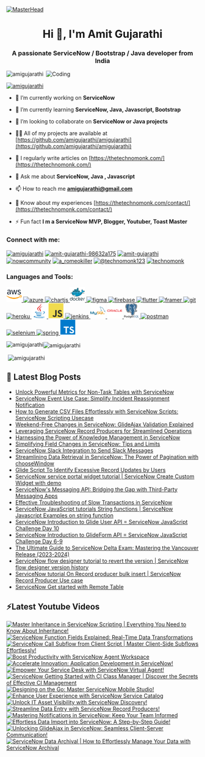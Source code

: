 
[![MasterHead](https://i.gifer.com/origin/22/22657b8a577f858827c5d46dac32cf53.gif)](https://amigujarathi.io)

<h1 align="center">Hi 👋, I'm Amit Gujarathi</h1>
<h3 align="center">A passionate ServiceNow / Bootstrap / Java developer from India</h3>
<img align="right" alt="Coding" width="400" src="https://cdn.filestackcontent.com/efbSR18hT5uRKuo0zoMA">

<p align="left"> <img src="https://komarev.com/ghpvc/?username=amigujarathi&label=Profile%20views&color=0e75b6&style=flat" alt="amigujarathi" /> </p>

<p align="left"> <a href="https://twitter.com/amigujarathi" target="blank"><img src="https://img.shields.io/twitter/follow/amigujarathi?logo=twitter&style=for-the-badge" alt="amigujarathi" /></a> </p>

- 🔭 I’m currently working on **ServiceNow**

- 🌱 I’m currently learning **ServiceNow, Java, Javascript, Bootstrap**

- 👯 I’m looking to collaborate on **ServiceNow or Java projects**

- 👨‍💻 All of my projects are available at [https://github.com/amigujarathi/amigujarathi](https://github.com/amigujarathi/amigujarathi)

- 📝 I regularly write articles on [https://thetechnomonk.com/](https://thetechnomonk.com/)

- 💬 Ask me about **ServiceNow, Java , Javascript**

- 📫 How to reach me **amigujarathi@gmail.com**

- 📄 Know about my experiences [https://thetechnomonk.com/contact/](https://thetechnomonk.com/contact/)

- ⚡ Fun fact **I m a ServiceNow MVP, Blogger, Youtuber, Toast Master**

<h3 align="left">Connect with me:</h3>
<p align="left">
<a href="https://twitter.com/amigujarathi" target="blank"><img align="center" src="https://raw.githubusercontent.com/rahuldkjain/github-profile-readme-generator/master/src/images/icons/Social/twitter.svg" alt="amigujarathi" height="30" width="40" /></a>
<a href="https://linkedin.com/in/amit-gujarathi-98632a175" target="blank"><img align="center" src="https://raw.githubusercontent.com/rahuldkjain/github-profile-readme-generator/master/src/images/icons/Social/linked-in-alt.svg" alt="amit-gujarathi-98632a175" height="30" width="40" /></a>
<a href="https://stackoverflow.com/users/amit-gujarathi" target="blank"><img align="center" src="https://raw.githubusercontent.com/rahuldkjain/github-profile-readme-generator/master/src/images/icons/Social/stack-overflow.svg" alt="amit-gujarathi" height="30" width="40" /></a>
<a href="https://www.servicenow.com/community/user/viewprofilepage/user-id/265565" target="blank"><img align="center" src="https://raw.githubusercontent.com/rahuldkjain/github-profile-readme-generator/master/src/images/icons/Social/codesandbox.svg" alt="nowcommunity" height="30" width="40" /></a>
<a href="https://instagram.com/a_romeokiller" target="blank"><img align="center" src="https://raw.githubusercontent.com/rahuldkjain/github-profile-readme-generator/master/src/images/icons/Social/instagram.svg" alt="a_romeokiller" height="30" width="40" /></a>
<a href="https://medium.com/@technomonk123" target="blank"><img align="center" src="https://raw.githubusercontent.com/rahuldkjain/github-profile-readme-generator/master/src/images/icons/Social/medium.svg" alt="@technomonk123" height="30" width="40" /></a>
<a href="https://www.youtube.com/c/technomonk" target="blank"><img align="center" src="https://raw.githubusercontent.com/rahuldkjain/github-profile-readme-generator/master/src/images/icons/Social/youtube.svg" alt="technomonk" height="30" width="40" /></a>
</p>

<h3 align="left">Languages and Tools:</h3>
<p align="left"> <a href="https://aws.amazon.com" target="_blank" rel="noreferrer"> <img src="https://raw.githubusercontent.com/devicons/devicon/master/icons/amazonwebservices/amazonwebservices-original-wordmark.svg" alt="aws" width="40" height="40"/> </a> <a href="https://azure.microsoft.com/en-in/" target="_blank" rel="noreferrer"> <img src="https://www.vectorlogo.zone/logos/microsoft_azure/microsoft_azure-icon.svg" alt="azure" width="40" height="40"/> </a> <a href="https://www.chartjs.org" target="_blank" rel="noreferrer"> <img src="https://www.chartjs.org/media/logo-title.svg" alt="chartjs" width="40" height="40"/> </a> <a href="https://www.docker.com/" target="_blank" rel="noreferrer"> <img src="https://raw.githubusercontent.com/devicons/devicon/master/icons/docker/docker-original-wordmark.svg" alt="docker" width="40" height="40"/> </a> <a href="https://www.figma.com/" target="_blank" rel="noreferrer"> <img src="https://www.vectorlogo.zone/logos/figma/figma-icon.svg" alt="figma" width="40" height="40"/> </a> <a href="https://firebase.google.com/" target="_blank" rel="noreferrer"> <img src="https://www.vectorlogo.zone/logos/firebase/firebase-icon.svg" alt="firebase" width="40" height="40"/> </a> <a href="https://flutter.dev" target="_blank" rel="noreferrer"> <img src="https://www.vectorlogo.zone/logos/flutterio/flutterio-icon.svg" alt="flutter" width="40" height="40"/> </a> <a href="https://www.framer.com/" target="_blank" rel="noreferrer"> <img src="https://www.vectorlogo.zone/logos/framer/framer-icon.svg" alt="framer" width="40" height="40"/> </a> <a href="https://git-scm.com/" target="_blank" rel="noreferrer"> <img src="https://www.vectorlogo.zone/logos/git-scm/git-scm-icon.svg" alt="git" width="40" height="40"/> </a> <a href="https://heroku.com" target="_blank" rel="noreferrer"> <img src="https://www.vectorlogo.zone/logos/heroku/heroku-icon.svg" alt="heroku" width="40" height="40"/> </a> <a href="https://www.java.com" target="_blank" rel="noreferrer"> <img src="https://raw.githubusercontent.com/devicons/devicon/master/icons/java/java-original.svg" alt="java" width="40" height="40"/> </a> <a href="https://developer.mozilla.org/en-US/docs/Web/JavaScript" target="_blank" rel="noreferrer"> <img src="https://raw.githubusercontent.com/devicons/devicon/master/icons/javascript/javascript-original.svg" alt="javascript" width="40" height="40"/> </a> <a href="https://www.jenkins.io" target="_blank" rel="noreferrer"> <img src="https://www.vectorlogo.zone/logos/jenkins/jenkins-icon.svg" alt="jenkins" width="40" height="40"/> </a> <a href="https://www.mysql.com/" target="_blank" rel="noreferrer"> <img src="https://raw.githubusercontent.com/devicons/devicon/master/icons/mysql/mysql-original-wordmark.svg" alt="mysql" width="40" height="40"/> </a> <a href="https://www.oracle.com/" target="_blank" rel="noreferrer"> <img src="https://raw.githubusercontent.com/devicons/devicon/master/icons/oracle/oracle-original.svg" alt="oracle" width="40" height="40"/> </a> <a href="https://www.postgresql.org" target="_blank" rel="noreferrer"> <img src="https://raw.githubusercontent.com/devicons/devicon/master/icons/postgresql/postgresql-original-wordmark.svg" alt="postgresql" width="40" height="40"/> </a> <a href="https://postman.com" target="_blank" rel="noreferrer"> <img src="https://www.vectorlogo.zone/logos/getpostman/getpostman-icon.svg" alt="postman" width="40" height="40"/> </a> <a href="https://www.selenium.dev" target="_blank" rel="noreferrer"> <img src="https://raw.githubusercontent.com/detain/svg-logos/780f25886640cef088af994181646db2f6b1a3f8/svg/selenium-logo.svg" alt="selenium" width="40" height="40"/> </a> <a href="https://spring.io/" target="_blank" rel="noreferrer"> <img src="https://www.vectorlogo.zone/logos/springio/springio-icon.svg" alt="spring" width="40" height="40"/> </a> <a href="https://www.typescriptlang.org/" target="_blank" rel="noreferrer"> <img src="https://raw.githubusercontent.com/devicons/devicon/master/icons/typescript/typescript-original.svg" alt="typescript" width="40" height="40"/> </a> </p>



<p><img align="left" src="https://github-readme-stats.vercel.app/api/top-langs?username=amigujarathi&show_icons=true&locale=en&layout=compact" alt="amigujarathi" /></p>
<p><img align="center" src="https://github-readme-streak-stats.herokuapp.com/?user=amigujarathi&" alt="amigujarathi" /></p>
<p>&nbsp;<img align="center" src="https://github-readme-stats.vercel.app/api?username=amigujarathi&show_icons=true&locale=en" alt="amigujarathi" /></p>


## 📕 Latest Blog Posts
<!-- BLOG-POST-LIST:START -->
- [Unlock Powerful Metrics for Non-Task Tables with ServiceNow](https://www.servicenow.com/community/now-platform-articles/unlock-powerful-metrics-for-non-task-tables-with-servicenow/ta-p/2943782)
- [ServiceNow Event Use Case: Simplify Incident Reassignment Notification](https://www.servicenow.com/community/now-platform-articles/servicenow-event-use-case-simplify-incident-reassignment/ta-p/2930690)
- [How to Generate CSV Files Effortlessly with ServiceNow Scripts: ServiceNow Scripting Usecase](https://www.servicenow.com/community/now-platform-articles/how-to-generate-csv-files-effortlessly-with-servicenow-scripts/ta-p/2926344)
- [Weekend-Free Changes in ServiceNow: GlideAjax Validation Explained](https://www.servicenow.com/community/itsm-articles/weekend-free-changes-in-servicenow-glideajax-validation/ta-p/2890616)
- [Leveraging ServiceNow Record Producers for Streamlined Operations](https://www.servicenow.com/community/itsm-articles/leveraging-servicenow-record-producers-for-streamlined/ta-p/2877121)
- [Harnessing the Power of Knowledge Management in ServiceNow](https://www.servicenow.com/community/itsm-articles/harnessing-the-power-of-knowledge-management-in-servicenow/ta-p/2858772)
- [Simplifying Field Changes in ServiceNow: Tips and Limits](https://www.servicenow.com/community/developer-articles/simplifying-field-changes-in-servicenow-tips-and-limits/ta-p/2855767)
- [ServiceNow Slack Integration to Send Slack Messages](https://www.servicenow.com/community/developer-articles/servicenow-slack-integration-to-send-slack-messages/ta-p/2837954)
- [Streamlining Data Retrieval in ServiceNow: The Power of Pagination with chooseWindow](https://www.servicenow.com/community/developer-articles/streamlining-data-retrieval-in-servicenow-the-power-of/ta-p/2827351)
- [Glide Script To Identify Excessive Record Updates by Users](https://www.servicenow.com/community/developer-articles/glide-script-to-identify-excessive-record-updates-by-users/ta-p/2827660)
- [ServiceNow service portal widget tutorial | ServiceNow Create Custom Widget with demo](https://www.servicenow.com/community/developer-articles/servicenow-service-portal-widget-tutorial-servicenow-create/ta-p/2373674)
- [ServiceNow&#39;s Messaging API: Bridging the Gap with Third-Party Messaging Apps](https://www.servicenow.com/community/developer-articles/servicenow-s-messaging-api-bridging-the-gap-with-third-party/ta-p/2670861)
- [Effective Troubleshooting of Slow Transactions in ServiceNow](https://www.servicenow.com/community/developer-articles/effective-troubleshooting-of-slow-transactions-in-servicenow/ta-p/2748206)
- [ServiceNow JavaScript tutorials String functions | ServiceNow Javascript Examples on string function](https://www.servicenow.com/community/developer-articles/servicenow-javascript-tutorials-string-functions-servicenow/ta-p/2373677)
- [ServiceNow Introduction to Glide User API = ServiceNow JavaScript Challenge Day 10](https://www.servicenow.com/community/developer-articles/servicenow-introduction-to-glide-user-api-servicenow-javascript/ta-p/2388703)
- [ServiceNow Introduction to GlideForm API = ServiceNow JavaScript Challenge Day 6-9](https://www.servicenow.com/community/developer-articles/servicenow-introduction-to-glideform-api-servicenow-javascript/ta-p/2388700)
- [The Ultimate Guide to ServiceNow Delta Exam: Mastering the Vancouver Release &lpar;2023-2024&rpar;](https://www.servicenow.com/community/community-resources/the-ultimate-guide-to-servicenow-delta-exam-mastering-the/ta-p/2733371)
- [ServiceNow flow designer tutorial to revert the version | ServiceNow flow designer version history](https://www.servicenow.com/community/developer-articles/servicenow-flow-designer-tutorial-to-revert-the-version/ta-p/2373668)
- [ServiceNow tutorial On Record producer bulk insert | ServiceNow Record Producer Use case](https://www.servicenow.com/community/developer-articles/servicenow-tutorial-on-record-producer-bulk-insert-servicenow/ta-p/2373662)
- [ServiceNow Get started with Remote Table](https://www.servicenow.com/community/developer-articles/servicenow-get-started-with-remote-table/ta-p/2373659)
<!-- BLOG-POST-LIST:END -->


## ⚡Latest Youtube Videos

<!-- BEGIN YOUTUBE-CARDS -->
[![Master Inheritance in ServiceNow Scripting | Everything You Need to Know About Inheritance!](https://ytcards.demolab.com/?id=jq8_vd0P2S8&title=Master+Inheritance+in+ServiceNow+Scripting+%7C+Everything+You+Need+to+Know+About+Inheritance%21&lang=en&timestamp=1716907325&background_color=%230d1117&title_color=%23ffffff&stats_color=%23dedede&max_title_lines=1&width=250&border_radius=5 "Master Inheritance in ServiceNow Scripting | Everything You Need to Know About Inheritance!")](https://www.youtube.com/watch?v=jq8_vd0P2S8)
[![ServiceNow Function Fields Explained: Real-Time Data Transformations](https://ytcards.demolab.com/?id=paZrG9hfmxs&title=ServiceNow+Function+Fields+Explained%3A+Real-Time+Data+Transformations&lang=en&timestamp=1716474606&background_color=%230d1117&title_color=%23ffffff&stats_color=%23dedede&max_title_lines=1&width=250&border_radius=5 "ServiceNow Function Fields Explained: Real-Time Data Transformations")](https://www.youtube.com/watch?v=paZrG9hfmxs)
[![ServiceNow Call Subflow from Client Script | Master Client-Side Subflows Effortlessly!](https://ytcards.demolab.com/?id=j7DxzICat0E&title=ServiceNow+Call+Subflow+from+Client+Script+%7C+Master+Client-Side+Subflows+Effortlessly%21&lang=en&timestamp=1715265007&background_color=%230d1117&title_color=%23ffffff&stats_color=%23dedede&max_title_lines=1&width=250&border_radius=5 "ServiceNow Call Subflow from Client Script | Master Client-Side Subflows Effortlessly!")](https://www.youtube.com/watch?v=j7DxzICat0E)
[![Boost Productivity with ServiceNow Agent Workspace](https://ytcards.demolab.com/?id=4WMIw5g3FOY&title=Boost+Productivity+with+ServiceNow+Agent+Workspace&lang=en&timestamp=1715020205&background_color=%230d1117&title_color=%23ffffff&stats_color=%23dedede&max_title_lines=1&width=250&border_radius=5 "Boost Productivity with ServiceNow Agent Workspace")](https://www.youtube.com/watch?v=4WMIw5g3FOY)
[![Accelerate Innovation: Application Development in ServiceNow!](https://ytcards.demolab.com/?id=RYCdVkxvgMs&title=Accelerate+Innovation%3A+Application+Development+in+ServiceNow%21&lang=en&timestamp=1714933830&background_color=%230d1117&title_color=%23ffffff&stats_color=%23dedede&max_title_lines=1&width=250&border_radius=5 "Accelerate Innovation: Application Development in ServiceNow!")](https://www.youtube.com/watch?v=RYCdVkxvgMs)
[![Empower Your Service Desk with ServiceNow Virtual Agent!](https://ytcards.demolab.com/?id=yZo6x5-fOhc&title=Empower+Your+Service+Desk+with+ServiceNow+Virtual+Agent%21&lang=en&timestamp=1714674639&background_color=%230d1117&title_color=%23ffffff&stats_color=%23dedede&max_title_lines=1&width=250&border_radius=5 "Empower Your Service Desk with ServiceNow Virtual Agent!")](https://www.youtube.com/watch?v=yZo6x5-fOhc)
[![ServiceNow Getting Started with CI Class Manager | Discover the Secrets of Effective CI Management](https://ytcards.demolab.com/?id=NGKfS-yjGME&title=ServiceNow+Getting+Started+with+CI+Class+Manager+%7C+Discover+the+Secrets+of+Effective+CI+Management&lang=en&timestamp=1714660207&background_color=%230d1117&title_color=%23ffffff&stats_color=%23dedede&max_title_lines=1&width=250&border_radius=5 "ServiceNow Getting Started with CI Class Manager | Discover the Secrets of Effective CI Management")](https://www.youtube.com/watch?v=NGKfS-yjGME)
[![Designing on the Go: Master ServiceNow Mobile Studio!](https://ytcards.demolab.com/?id=BesokBVFAJM&title=Designing+on+the+Go%3A+Master+ServiceNow+Mobile+Studio%21&lang=en&timestamp=1714588207&background_color=%230d1117&title_color=%23ffffff&stats_color=%23dedede&max_title_lines=1&width=250&border_radius=5 "Designing on the Go: Master ServiceNow Mobile Studio!")](https://www.youtube.com/watch?v=BesokBVFAJM)
[![Enhance User Experience with ServiceNow Service Catalog](https://ytcards.demolab.com/?id=Xi6Ntnujdu8&title=Enhance+User+Experience+with+ServiceNow+Service+Catalog&lang=en&timestamp=1714501820&background_color=%230d1117&title_color=%23ffffff&stats_color=%23dedede&max_title_lines=1&width=250&border_radius=5 "Enhance User Experience with ServiceNow Service Catalog")](https://www.youtube.com/watch?v=Xi6Ntnujdu8)
[![Unlock IT Asset Visibility with ServiceNow Discovery!](https://ytcards.demolab.com/?id=S669VdU9II4&title=Unlock+IT+Asset+Visibility+with+ServiceNow+Discovery%21&lang=en&timestamp=1714415430&background_color=%230d1117&title_color=%23ffffff&stats_color=%23dedede&max_title_lines=1&width=250&border_radius=5 "Unlock IT Asset Visibility with ServiceNow Discovery!")](https://www.youtube.com/watch?v=S669VdU9II4)
[![Streamline Data Entry with ServiceNow Record Producers!](https://ytcards.demolab.com/?id=vzWpeU_dGrs&title=Streamline+Data+Entry+with+ServiceNow+Record+Producers%21&lang=en&timestamp=1714329042&background_color=%230d1117&title_color=%23ffffff&stats_color=%23dedede&max_title_lines=1&width=250&border_radius=5 "Streamline Data Entry with ServiceNow Record Producers!")](https://www.youtube.com/watch?v=vzWpeU_dGrs)
[![Mastering Notifications in ServiceNow: Keep Your Team Informed](https://ytcards.demolab.com/?id=U-_xrKAOq3E&title=Mastering+Notifications+in+ServiceNow%3A+Keep+Your+Team+Informed&lang=en&timestamp=1714069829&background_color=%230d1117&title_color=%23ffffff&stats_color=%23dedede&max_title_lines=1&width=250&border_radius=5 "Mastering Notifications in ServiceNow: Keep Your Team Informed")](https://www.youtube.com/watch?v=U-_xrKAOq3E)
[![Effortless Data Import into ServiceNow: A Step-by-Step Guide!](https://ytcards.demolab.com/?id=7qmXKsnPoWo&title=Effortless+Data+Import+into+ServiceNow%3A+A+Step-by-Step+Guide%21&lang=en&timestamp=1713983409&background_color=%230d1117&title_color=%23ffffff&stats_color=%23dedede&max_title_lines=1&width=250&border_radius=5 "Effortless Data Import into ServiceNow: A Step-by-Step Guide!")](https://www.youtube.com/watch?v=7qmXKsnPoWo)
[![Unlocking GlideAjax in ServiceNow: Seamless Client-Server Communication!](https://ytcards.demolab.com/?id=yFBtzJ9nuaE&title=Unlocking+GlideAjax+in+ServiceNow%3A+Seamless+Client-Server+Communication%21&lang=en&timestamp=1713810645&background_color=%230d1117&title_color=%23ffffff&stats_color=%23dedede&max_title_lines=1&width=250&border_radius=5 "Unlocking GlideAjax in ServiceNow: Seamless Client-Server Communication!")](https://www.youtube.com/watch?v=yFBtzJ9nuaE)
[![ServiceNow Data Archival | How to Effortlessly Manage Your Data with ServiceNow Archival](https://ytcards.demolab.com/?id=RsCa9JXfOH8&title=ServiceNow+Data+Archival+%7C+How+to+Effortlessly+Manage+Your+Data+with+ServiceNow+Archival&lang=en&timestamp=1713799807&background_color=%230d1117&title_color=%23ffffff&stats_color=%23dedede&max_title_lines=1&width=250&border_radius=5 "ServiceNow Data Archival | How to Effortlessly Manage Your Data with ServiceNow Archival")](https://www.youtube.com/watch?v=RsCa9JXfOH8)
<!-- END YOUTUBE-CARDS -->


